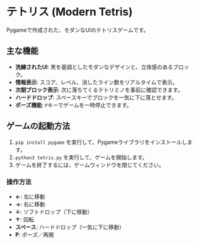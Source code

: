 # テトリス (Modern Tetris)

Pygameで作成された、モダンなUIのテトリスゲームです。

## 主な機能
- **洗練されたUI**: 黒を基調としたモダンなデザインと、立体感のあるブロック。
- **情報表示**: スコア、レベル、消したライン数をリアルタイムで表示。
- **次期ブロック表示**: 次に落ちてくるテトリミノを事前に確認できます。
- **ハードドロップ**: スペースキーでブロックを一気に下に落とせます。
- **ポーズ機能**: `P`キーでゲームを一時停止できます。

## ゲームの起動方法

1.  `pip install pygame` を実行して、Pygameライブラリをインストールします。
2.  `python3 tetris.py` を実行して、ゲームを開始します。
3.  ゲームを終了するには、ゲームウィンドウを閉じてください。

### 操作方法

- **←**: 左に移動
- **→**: 右に移動
- **↓**: ソフトドロップ（下に移動）
- **↑**: 回転
- **スペース**: ハードドロップ（一気に下に移動）
- **P**: ポーズ／再開
